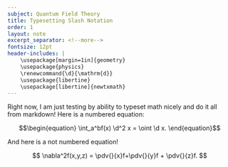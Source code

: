 ```yaml
---
subject: Quantum Field Theory
title: Typesetting Slash Notation
order: 1
layout: note
excerpt_separator: <!--more-->
fontsize: 12pt
header-includes: |
    \usepackage[margin=1in]{geometry}
    \usepackage{physics}
    \renewcommand{\d}{\mathrm{d}}
    \usepackage{libertine}
    \usepackage[libertine]{newtxmath}
---
```

<!--more-->


Right now, I am just testing by ability to typeset math nicely and do it all from markdown!  Here is a numbered equation:

$$\begin{equation}
    \int_a^bf(x) \d^2 x = \oint \d x.
\end{equation}$$

And here is a not numbered equation!

$$
\nabla^2f(x,y,z) = \pdv{}{x}f+\pdv{}{y}f + \pdv{}{z}f.
$$
